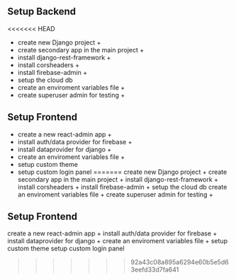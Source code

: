## Setup Backend
<<<<<<< HEAD
* create new Django project +
* create secondary app in the main project +
* install django-rest-framework +
* install corsheaders +
* install firebase-admin +
* setup the cloud db
* create an enviroment variables file +
* create superuser admin for testing +

## Setup Frontend
* create a new react-admin app +
* install auth/data provider for firebase +
* install dataprovider for django +
* create an enviroment variables file +
* setup custom theme
* setup custom login panel
=======
create new Django project +
create secondary app in the main project +
install django-rest-framework +
install corsheaders +
install firebase-admin +
setup the cloud db
create an enviroment variables file +
create superuser admin for testing +

## Setup Frontend
create a new react-admin app +
install auth/data provider for firebase +
install dataprovider for django +
create an enviroment variables file +
setup custom theme
setup custom login panel
>>>>>>> 92a43c08a895a6294e60b5e5d63eefd33d7fa641
